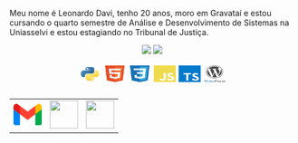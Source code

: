 Meu nome é Leonardo Davi, tenho 20 anos, moro em Gravataí e estou cursando o quarto semestre de Análise e Desenvolvimento de Sistemas na Uniasselvi e estou estagiando no Tribunal de Justiça. 

<div align="center">
<img height="150em" src="https://github-readme-stats.vercel.app/api?username=ldnrodrigues&show_icons=true&theme=MonokaiPro"/>
<img height="110em" src="https://github-readme-stats.vercel.app/api/top-langs/?username=ldnrodrigues&layout=compact&langs_count=16&theme=MonokaiPro"/>
</div>

<div align="center" inline_block"><br>
  <img align="center" alt="Python" height="30" width="40" src="https://raw.githubusercontent.com/devicons/devicon/master/icons/python/python-original.svg">
  <img align="center" alt="HTML" height="30" width="40" src="https://raw.githubusercontent.com/devicons/devicon/master/icons/html5/html5-original.svg">
  <img align="center" alt="CSS" height="30" width="40" src="https://raw.githubusercontent.com/devicons/devicon/master/icons/css3/css3-original.svg">
  <img align="center" alt="Js" height="30" width="40" src="https://raw.githubusercontent.com/devicons/devicon/master/icons/javascript/javascript-plain.svg">
  <img align="center" alt="Ts" height="30" width="40" src="https://raw.githubusercontent.com/devicons/devicon/master/icons/typescript/typescript-plain.svg">
  <img align="center" alt="WP" height="30" width="40" src= "https://github.com/devicons/devicon/blob/master/icons/wordpress/wordpress-original.svg">
</div>

  ##

<div>
      <table border: 0; align="center">
        <tr>
            <td align="center"><a href="mailto:leonardonr@gmail.com"><img height="50" width="50" src="Ícones/Gmail Icon.png" target="_blank"></td>
            <td align="center"><a href="https://www.linkedin.com/in/leonardo-rodrigues/" target="_blank"><img height="50" width="50" src="Ícones/LinkedIn Icon.png" target="_blank"></td>
            <td align="center"><a href="https://instagram.com/leozin_c7" target="_blank"><img height="50" width="50" src="Ícones/Instagram Icon.png" target="_blank"></td>
        </tr>
    </table>
</div>

